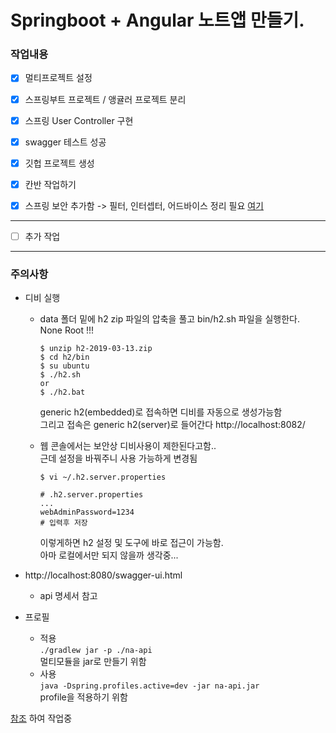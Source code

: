 # Springboot + Angular 노트앱 만들기.

### 작업내용
- [X] 멀티프로젝트 설정  
- [X] 스프링부트 프로젝트 / 앵귤러 프로젝트 분리  
- [X] 스프링 User Controller 구현  
- [X] swagger 테스트 성공
- [x] 깃헙 프로젝트 생성
- [x] 칸반 작업하기
- [x] 스프링 보안 추가함 -> 필터, 인터셉터, 어드바이스 정리 필요
[여기](https://daddyprogrammer.org/post/636/springboot2-springsecurity-authentication-authorization/)  




---

- [ ] 추가 작업



---

### 주의사항
- 디비 실행  
    - data 폴더 밑에 h2 zip 파일의 압축을 풀고 bin/h2.sh 파일을 실행한다.  
    None Root !!!   
        ```
      $ unzip h2-2019-03-13.zip
      $ cd h2/bin
      $ su ubuntu
      $ ./h2.sh
      or
      $ ./h2.bat
        ```
       generic h2(embedded)로 접속하면 디비를 자동으로 생성가능함  
       그리고 접속은 generic h2(server)로 들어간다
       http://localhost:8082/
       
    - 웹 콘솔에서는 보안상 디비사용이 제한된다고함..  
      근데 설정을 바꿔주니 사용 가능하게 변경됨
      ```
      $ vi ~/.h2.server.properties
      
      # .h2.server.properties
      ...
      webAdminPassword=1234
      # 입력후 저장
      ```
      이렇게하면 h2 설정 및 도구에 바로 접근이 가능함.  
      아마 로컬에서만 되지 않을까 생각중...

- http://localhost:8080/swagger-ui.html
	-  api 명세서 참고

 - 프로필
    - 적용  
        `./gradlew jar -p ./na-api`  
        멀티모듈을 jar로 만들기 위함
    - 사용  
        `java -Dspring.profiles.active=dev -jar na-api.jar`  
        profile을 적용하기 위함



[참조](https://daddyprogrammer.org/post/19/spring-boot2-start-intellij/) 하여 작업중

